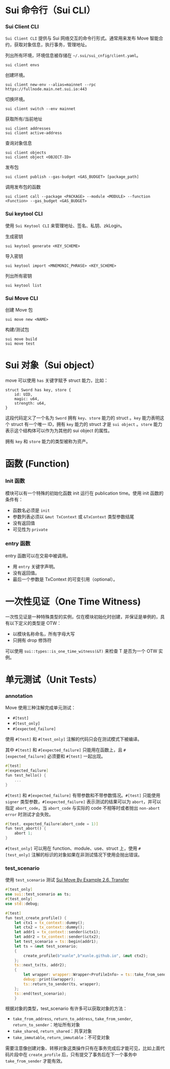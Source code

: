# Sui 命令行（Sui CLI）

### Sui Client CLI

`Sui Client CLI` 提供与 Sui 网络交互的命令行形式。通常用来发布 Move 智能合约，获取对象信息，执行事务，管理地址。

列出所有环境，环境信息被存储在 `~/.sui/sui_cnfig/client.yaml`。

```shell
sui client envs
```

创建环境。

```shell
sui client new-env --alias=mainnet --rpc https://fullnode.main.net.sui.io:443
```

切换环境。

```shell
sui client switch --env mainnet
```

获取所有/当前地址

```shell
sui client addresses
sui client active-address
```

查询对象信息

```shell
sui client objects
sui client object <OBJECT-ID>
```

发布包

```shell
sui client publish --gas-budget <GAS_BUDGET> [package_path]
```

调用发布包的函数

```shell
sui client call --package <PACKAGE> --module <MODULE> --function <Function> --gas_budget <GAS_BUDGET>
```

### Sui keytool CLI

使用 `Sui Keytool CLI` 来管理地址、签名、私钥、zkLogin。

生成密钥

```shell
sui keytool generate <KEY_SCHEME>
```

导入密钥

```shell
sui keytool import <MNEMONIC_PHRASE> <KEY_SCHEME>
```

列出所有密钥

```shell
sui keytool list
```

### Sui Move CLI

创建 Move 包

```shell
sui move new <NAME>
```

构建/测试包

```shell
sui move build
sui move test
```

# Sui 对象（Sui object）

move 可以使用 `has` 关键字赋予 struct 能力，比如：

```shell
struct Sword has key, store {
	id: UID,
	magic: u64,
	strength: u64,	
}
```

这段代码定义了一个名为 `Sword` 拥有 `key`、`store` 能力的 struct 。`key` 能力表明这个 struct 有一个唯一 ID，拥有 `key` 能力的 struct 才是 `sui object` 。`store` 能力表示这个结构体可以作为为其他的 sui object 的属性。

拥有 `key` 和 `store` 能力的类型被称为资产。

# 函数 (Function)

### Init 函数

模块可以有一个特殊的初始化函数 init 运行在 publication time。使用 init 函数的条件有：

- 函数名必须是 `init`
- 参数列表必须以 `&mut TxContext` 或 `&TxContext` 类型参数结尾
- 没有返回值
- 可见性为 `private`

### entry 函数

entry 函数可以在交易中被调用。

- 用 `entry` 关键字声明。
- 没有返回值。
- 最后一个参数是 TxContext 的可变引用（optional）。

# 一次性见证（One Time Witness)

一次性见证是一种特殊类型的实例，仅在模块初始化时创建，并保证是单例的，具有以下定义的类型是 OTW：

- 以模块名称命名，所有字母大写
- 只拥有 drop 修饰符

可以使用 `sui::types::is_one_time_witness(&T)` 来检查 T 是否为一个 OTW 实例。

# 单元测试（Unit Tests）

### annotation

Move 使用三种注解完成单元测试：

- `#[test]`
- `#[test_only]`
- `#[expected_failure]`

使用 `#[test]` 和 `#[test_only]` 注解的代码只会在测试模式下被编译。

其中 `#[test]` 和 `#[expected_failure]` 只能用在函数上，且 `#[expected_failure]` 必须要和 `#[test]` 一起出现。

```rust
#[test]
#[expected_failure]
fun test_hello() {
	...
}
```

`#[test]` 和 `#[expected_failure]` 有带参数和不带参数情况。`#[test]` 只能使用 `signer` 类型参数，`#[expected_failure]` 表示测试的结果可以为 `abort`，并可以指定 `abort_code`，当 `abort_code` 与实际的 code 不相等时或者抛出 `non-abort error` 时测试才会失败。

```rust
#[test, expected_failure(abort_code = 1)]
fun test_abort() {
	abort 1;
}
```

`#[test_only]` 可以用在 function、module、use、struct 上，使用 `#[test_only]` 注解的标识的对象如果在非测试情况下使用会抛出错误。

### test_scenario

使用 `test_scenario` 测试 [Sui Move By Example 2.6. Transfer](https://examples.sui.io/basics/transfer.html)

```rust
#[test_only]
use sui::test_scenario as ts;
#[test_only]
use std::debug;
    
#[test]
fun test_create_profile() {
    let ctx1 = tx_context::dummy();
    let ctx2 = tx_context::dummy();
    let addr1 = tx_context::sender(&ctx1);
    let addr2 = tx_context::sender(&ctx2);
    let test_scenario = ts::begin(addr1);
    let ts = &mut test_scenario;
    {
        create_profile(b"xunle",b"xunle.github.io", &mut ctx2);
    };
    ts::next_tx(ts, addr2);
    {
        let wrapper: wrapper::Wrapper<ProfileInfo> = ts::take_from_sender(ts);
        debug::print(&wrapper);
        ts::return_to_sender(ts, wrapper);
    };
    ts::end(test_scenario);
    }
```

根据对象的类型，test_scenario 有许多可以获取对象的方法：

- `take_from_address`, `return_to_address`, `take_from_sender`, `return_to_sender`：地址所有对象
- `take_shared`, `return_shared`：共享对象
- `take_immutable`, `return_immutable`：不可变对象

需要注意像创建对象、转移对象这类操作只有在事务完成后才能可见，比如上面代码片段中在 `create_profile` 后，只有提交了事务后在下一个事务中  `take_from_sender` 才能有效。